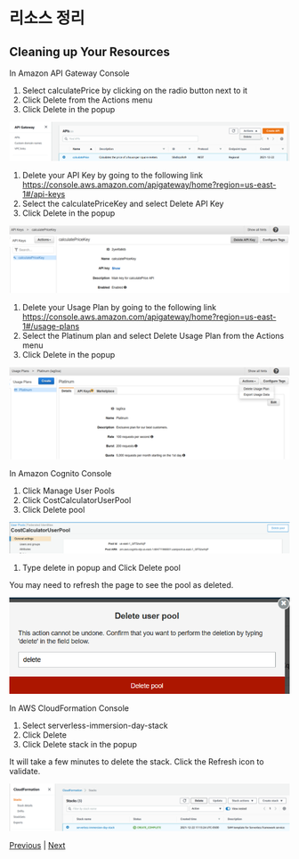 # 리소스 정리

## Cleaning up Your Resources

In Amazon API Gateway Console

1. Select calculatePrice by clicking on the radio button next to it
2. Click Delete from the Actions menu
3. Click Delete in the popup

![](../../../../images/Figure54-DeleteAPI.png)

1. Delete your API Key by going to the following link https://console.aws.amazon.com/apigateway/home?region=us-east-1#/api-keys
2. Select the calculatePriceKey and select Delete API Key
3. Click Delete in the popup

![](../../../../images/Figure58-DeleteAPIKey.png)

1. Delete your Usage Plan by going to the following link https://console.aws.amazon.com/apigateway/home?region=us-east-1#/usage-plans
2. Select the Platinum plan and select Delete Usage Plan from the Actions menu
3. Click Delete in the popup

![](../../../../images/Figure59-DeleteUsagePlan.png)

In Amazon Cognito Console

1. Click Manage User Pools
2. Click CostCalculatorUserPool
3. Click Delete pool

![](../../../../images/Figure55-DeleteUserPool.png)

1. Type delete in popup and Click Delete pool

You may need to refresh the page to see the pool as deleted.

![](../../../../images/Figure56-DeleteUserPool.png)

In AWS CloudFormation Console

1. Select serverless-immersion-day-stack
2. Click Delete
3. Click Delete stack in the popup

It will take a few minutes to delete the stack. Click the Refresh icon to validate.

![](../../../../images/Figure57-DeleteCloudFormationStack.png)

[Previous](8-apigateway.md) | [Next](../../../../30-iam.md)
